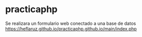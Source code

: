# practicaphp
Se realizara un formulario web conectado a una base de datos
https://heflaruz.github.io/practicaphp.github.io/main/index.php

